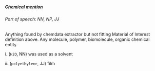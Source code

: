 ##### Chemical mention

###### Part of speech: NN, NP, JJ

Anything found by chemdata extractor but not fitting Material of Interest definition above. Any molecule, polymer, biomolecule, organic chemical entity.

i. (`H2O`, NN) was used as a solvent

ii. (`polyethylene`, JJ) film